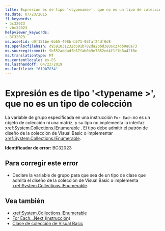 ```yaml
---
title: Expresión es de tipo '<typename>', que no es un tipo de colección
ms.date: 07/20/2015
f1_keywords:
- bc32023
- vbc32023
helpviewer_keywords:
- BC32023
ms.assetid: d0f151be-6b65-498b-b571-03faf24df0d8
ms.openlocfilehash: d9591031232c601b782da2bbd3806c27db0e0a73
ms.sourcegitcommit: 9b552addadfb57fab0b9e7852ed4f1f1b8a42f8e
ms.translationtype: MT
ms.contentlocale: es-ES
ms.lasthandoff: 04/23/2019
ms.locfileid: "61907834"
---
```

# <a name="expression-is-of-type-typename-which-is-not-a-collection-type"></a>Expresión es de tipo '\<typename >', que no es un tipo de colección
La variable de grupo especificada en una instrucción `For Each` no es un objeto de colección ni una matriz, y su tipo no implementa la interfaz <xref:System.Collections.IEnumerable> . El tipo debe admitir el patrón de diseño de la colección de Visual Basic o implementar <xref:System.Collections.IEnumerable>.  
  
 **Identificador de error:** BC32023  
  
## <a name="to-correct-this-error"></a>Para corregir este error  
  
-   Declare la variable de grupo para que sea de un tipo de clase que admita el diseño de la colección de Visual Basic o implementa <xref:System.Collections.IEnumerable>.  
  
## <a name="see-also"></a>Vea también

- <xref:System.Collections.IEnumerable>
- [For Each...Next (instrucción)](../../visual-basic/language-reference/statements/for-each-next-statement.md)
- [Clase de colección de Visual Basic](../../visual-basic/programming-guide/concepts/collections.md#visual-basic-collection-class)
